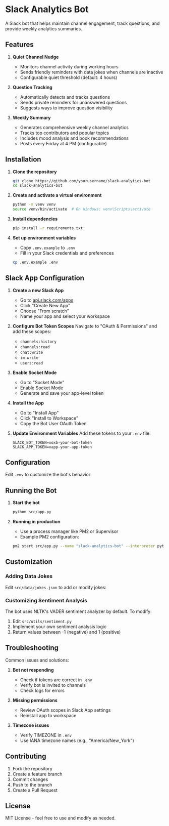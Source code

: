 # Slack Analytics Bot

A Slack bot that helps maintain channel engagement, track questions, and provide weekly analytics summaries.

## Features

1. **Quiet Channel Nudge**
   - Monitors channel activity during working hours
   - Sends friendly reminders with data jokes when channels are inactive
   - Configurable quiet threshold (default: 4 hours)

2. **Question Tracking**
   - Automatically detects and tracks questions
   - Sends private reminders for unanswered questions
   - Suggests ways to improve question visibility

3. **Weekly Summary**
   - Generates comprehensive weekly channel analytics
   - Tracks top contributors and popular topics
   - Includes mood analysis and book recommendations
   - Posts every Friday at 4 PM (configurable)

## Installation

1. **Clone the repository**
   ```bash
   git clone https://github.com/yourusername/slack-analytics-bot
   cd slack-analytics-bot
   ```

2. **Create and activate a virtual environment**
   ```bash
   python -m venv venv
   source venv/bin/activate  # On Windows: venv\Scripts\activate
   ```

3. **Install dependencies**
   ```bash
   pip install -r requirements.txt
   ```

4. **Set up environment variables**
   - Copy `.env.example` to `.env`
   - Fill in your Slack credentials and preferences
   ```bash
   cp .env.example .env
   ```

## Slack App Configuration

1. **Create a new Slack App**
   - Go to [api.slack.com/apps](https://api.slack.com/apps)
   - Click "Create New App"
   - Choose "From scratch"
   - Name your app and select your workspace

2. **Configure Bot Token Scopes**
   Navigate to "OAuth & Permissions" and add these scopes:
   - `channels:history`
   - `channels:read`
   - `chat:write`
   - `im:write`
   - `users:read`

3. **Enable Socket Mode**
   - Go to "Socket Mode"
   - Enable Socket Mode
   - Generate and save your app-level token

4. **Install the App**
   - Go to "Install App"
   - Click "Install to Workspace"
   - Copy the Bot User OAuth Token

5. **Update Environment Variables**
   Add these tokens to your `.env` file:
   ```
   SLACK_BOT_TOKEN=xoxb-your-bot-token
   SLACK_APP_TOKEN=xapp-your-app-token
   ```

## Configuration

Edit `.env` to customize the bot's behavior:

## Running the Bot

1. **Start the bot**
   ```bash
   python src/app.py
   ```

2. **Running in production**
   - Use a process manager like PM2 or Supervisor
   - Example PM2 configuration:
   ```bash
   pm2 start src/app.py --name "slack-analytics-bot" --interpreter python3
   ```

## Customization

### Adding Data Jokes
Edit `src/data/jokes.json` to add or modify jokes:

### Customizing Sentiment Analysis
The bot uses NLTK's VADER sentiment analyzer by default. To modify:
1. Edit `src/utils/sentiment.py`
2. Implement your own sentiment analysis logic
3. Return values between -1 (negative) and 1 (positive)

## Troubleshooting

Common issues and solutions:

1. **Bot not responding**
   - Check if tokens are correct in `.env`
   - Verify bot is invited to channels
   - Check logs for errors

2. **Missing permissions**
   - Review OAuth scopes in Slack App settings
   - Reinstall app to workspace

3. **Timezone issues**
   - Verify TIMEZONE in `.env`
   - Use IANA timezone names (e.g., "America/New_York")

## Contributing

1. Fork the repository
2. Create a feature branch
3. Commit changes
4. Push to the branch
5. Create a Pull Request

## License

MIT License - feel free to use and modify as needed.
